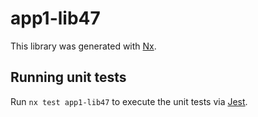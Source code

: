 # app1-lib47

This library was generated with [Nx](https://nx.dev).

## Running unit tests

Run `nx test app1-lib47` to execute the unit tests via [Jest](https://jestjs.io).
